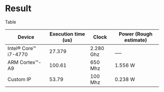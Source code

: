 # Result

Table

Device | Execution time (us) | Clock | Power (Rough estimate)
--- | --- | --- | --- 
Intel® Core™ i7-4770 | 27.379 | 2.280 Ghz | ___
ARM Cortex™-A9 | 100.61 | 650 Mhz | 1.556 W 
Custom IP | 53.79 | 100 Mhz |0.238 W

